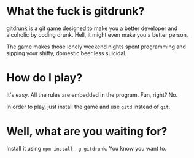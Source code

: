 # What the fuck is gitdrunk?
gitdrunk is a git game designed to make you a better developer and alcoholic by coding drunk. Hell, it might even make you a better person.

The game makes those lonely weekend nights spent programming and sipping your shitty, domestic beer less suicidal.

# How do I play?
It's easy. All the rules are embedded in the program. Fun, right? No.

In order to play, just install the game and use ``gitd`` instead of ``git``.

# Well, what are you waiting for?
Install it using ``npm install -g gitdrunk``. You know you want to.
